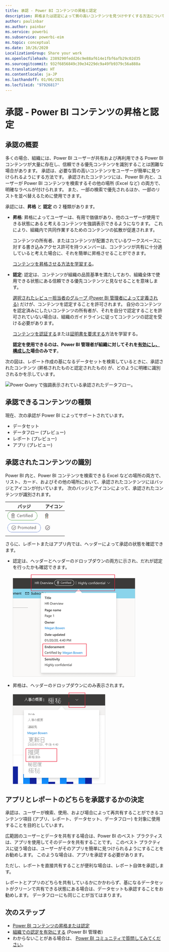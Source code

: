 ```yaml
---
title: 承認 - Power BI コンテンツの昇格と認定
description: 昇格または認定によって質の高いコンテンツを見つけやすくする方法について説明します
author: paulinbar
ms.author: painbar
ms.service: powerbi
ms.subservice: powerbi-eim
ms.topic: conceptual
ms.date: 10/26/2020
LocalizationGroup: Share your work
ms.openlocfilehash: 2389290fedd26c9e88af614e1fbf6afb29c02d35
ms.sourcegitcommit: 932f6856849c39e34229dc9a49fb9379c56a888a
ms.translationtype: HT
ms.contentlocale: ja-JP
ms.lasthandoff: 01/06/2021
ms.locfileid: "97926817"
---
```

# <a name="endorsement---promoting-and-certifying-power-bi-content"></a>承認 - Power BI コンテンツの昇格と認定

## <a name="endorsement-overview"></a>承認の概要

多くの場合、組織には、Power BI ユーザーが共有および再利用できる Power BI コンテンツが大量に存在し、信頼できる優先コンテンツを識別することは困難な場合があります。 承認は、必要な質の高いコンテンツをユーザーが簡単に見つけられるようにする方法です。 承認されたコンテンツには、Power BI 内と、ユーザーが Power BI コンテンツを検索するその他の場所 (Excel など) の両方で、明確なラベルが付けられます。 また、一部の検索で優先されるほか、一部のリストを並べ替えるために使用できます。

承認には、**昇格** と **認定** の 2 種類があります。

* **昇格**: 昇格によってユーザーは、有用で価値があり、他のユーザーが使用できる状態にあると考えるコンテンツを強調表示できるようになります。 これにより、組織内で共同作業するためのコンテンツの拡散が促進されます。

    コンテンツの所有者、またはコンテンツが配置されているワークスペースに対する書き込みアクセス許可を持つメンバーは、コンテンツが共有に十分適していると考えた場合に、それを簡単に昇格させることができます。

    [コンテンツを昇格させる方法を学習する](service-endorse-content.md#promote-content)。

* **認定**: 認定は、コンテンツが組織の品質基準を満たしており、組織全体で使用できる状態にある信頼できる優先コンテンツと見なせることを意味します。

    [選択されたレビュー担当者のグループ (Power BI 管理者によって定義される)](../admin/service-admin-setup-certification.md) だけが、コンテンツを認定することを許可されます。 自分のコンテンツを認定済みにしたいコンテンツの所有者が、それを自分で認定することを許可されていない場合は、組織のガイドラインに従ってコンテンツの認定を受ける必要があります。

    [コンテンツを認証する](service-endorse-content.md#certify-content)または[証明書を要求する](service-endorse-content.md#request-content-certification)方法を学習する。

    **認定を使用できるのは、Power BI 管理者が組織に対してそれを[有効にし、構成した](../admin/service-admin-setup-certification.md)場合のみです**。

次の図は、レポート作成の基になるデータセットを検索しているときに、承認されたコンテンツ (昇格されたものと認定されたもの) が、どのように明確に識別されるかを示しています。

![Power Query で強調表示されている承認されたデータフロー。](media/service-endorsement-overview/power-bi-content-endorsement-dataset-select.png)

## <a name="content-types-that-can-be-endorsed"></a>承認できるコンテンツの種類
現在、次の承認が Power BI によってサポートされています。
* データセット
* データフロー (プレビュー)
* レポート (プレビュー)
* アプリ (プレビュー)

## <a name="identifying-endorsed-content"></a>承認されたコンテンツの識別

Power BI 内と、Power BI コンテンツを検索できる Excel などの場所の両方で、リスト、カード、およびその他の場所において、承認されたコンテンツにはバッジとアイコンが付いています。 次のバッジとアイコンによって、承認されたコンテンツが識別されます。

|バッジ|アイコン|
|---------|---------|
|![認定バッジのスクリーンショット。](media/service-endorsement-overview/certified-badge.png)|![認定アイコンのスクリーンショット。](media/service-endorsement-overview/certified-icon.png)|
|![昇格バッジのスクリーンショット。](media/service-endorsement-overview/promoted-badge.png)|![昇格アイコンのスクリーンショット。](media/service-endorsement-overview/promoted-icon.png)|
|||

さらに、レポートまたはアプリ内では、ヘッダーによって承認の状態を確認できます。
* 認定は、ヘッダーとヘッダーのドロップダウンの両方に示され、だれが認定を行ったかも確認できます。

    ![レポート ヘッダーに認定バッジが表示されているスクリーンショット。](media/service-endorsement-overview/certification-report-header.png)

* 昇格は、ヘッダーのドロップダウンにのみ表示されます。
 
    ![レポート ヘッダーに昇格バッジが表示されているスクリーンショット。](media/service-endorsement-overview/promotion-report-header.png)

## <a name="deciding-whether-to-endorse-an-app-or-a-report"></a>アプリとレポートのどちらを承認するかの決定

承認は、ユーザーが検索、使用、および場合によって再共有することができるコンテンツ項目 (アプリ、レポート、データセット、データフロー) を対象に使用することを目的としています。

広範囲のユーザーとデータを共有する場合は、Power BI のベスト プラクティスは、アプリを使用してそのデータを共有することです。 このベスト プラクティスに従う場合は、ユーザーがそのアプリを簡単に見つけられるようにすることをお勧めします。 このような場合は、アプリを承認する必要があります。 

ただし、レポートを直接共有することが便利な場合は、レポート自体を承認します。 

レポートとアプリのどちらを共有しているかにかかわらず、基になるデータセットがクリーンで共有できる状態にある場合は、データセットも承認することをお勧めします。 データフローにも同じことが当てはまります。  

## <a name="next-steps"></a>次のステップ

* [Power BI コンテンツの昇格または認定](service-endorse-content.md)
* [組織での認定を有効にする](../admin/service-admin-setup-certification.md) (Power BI 管理者)
* わからないことがある場合は、 [Power BI コミュニティで質問してみてください](https://community.powerbi.com/)。